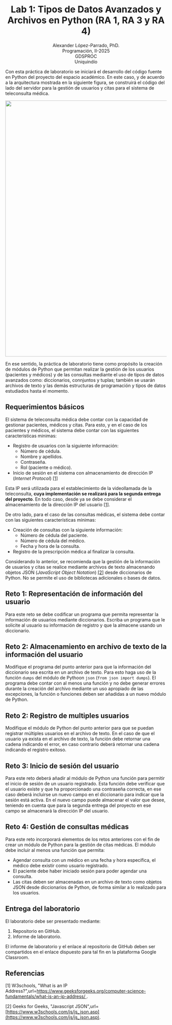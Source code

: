 <h1 align="center">
Lab 1: Tipos de Datos Avanzados y Archivos en Python (RA 1, RA 3 y RA 4) <br />
 </h1>
 <p align="center">
Alexander López-Parrado, PhD. <br />
Programación, II-2025 <br />
GDSPROC <br />
Uniquindío <br />
</p>

Con esta práctica de laboratorio se iniciará el desarrollo del código fuente en Python del proyecto del espacio académico. En este caso, y de acuerdo a la arquitectura mostrada en la siguiente figura, se construirá el código del lado del servidor para la gestión de usuarios y citas para el sistema de teleconsulta médica.

<p align="center">
<img  src="Programación-II-2025.png" width="800" >
</p>

En ese sentido, la práctica de laboratorio tiene como propósito la creación de módulos de Python que permitan realizar la gestión de los usuarios (pacientes y médicos) y de las consultas mediante el uso de tipos de datos avanzados como: diccionarios, connjuntos y tuplas; también se usarán archivos de texto y las demás estructuras de programación y tipos de datos estudiados hasta el momento.

## Requerimientos básicos

El sistema de teleconsulta médica debe contar con la capacidad de gestionar pacientes, médicos y citas. Para esto, y en el caso de los pacientes y médicos, el sistema debe contar con las siguientes características minimas:

* Registro de usuarios con la siguiente información:
    - Número de cédula.
    - Nombre y apellidos.
    - Contraseña.
    - Rol (paciente o médico).
* Inicio de sesión en el sistema con almacenamiento de dirección IP (*Internet Protocol*)  [[1]](#1)

Esta IP será utilizada para el establecimiento de la videollamada de la teleconsulta, **cuya implementación se realizará para la segunda entrega del proyecto**. En todo caso, desde ya se debe considerar el almacenamiento de la dirección IP del usuario  [[1]](#1).

De otro lado, para el caso de las consultas médicas, el sistema debe contar con las siguientes características mínimas:

* Creación de consultas con la siguiente información:
    - Número de cédula del paciente.
    - Número de cédula del médico.
    - Fecha y hora de la consulta.
* Registro de la prescripción médica al finalizar la consulta.

Considerando lo anterior, se recomienda que la gestión de la información de usuarios y citas se realice mediante archivos de texto almacenando objetos JSON (*JavaScript Object Notation*) [[2]](#2) desde diccionarios de Python. No se permite el uso de bibliotecas adicionales o bases de datos.

## Reto 1: Representación de información del usuario

Para este reto se debe codificar un programa que permita representar la información de usuarios mediante diccionarios. Escriba un programa que le solicite al usuario su información de registro y que la almacene usando un diccionario.  

## Reto 2: Almacenamiento en archivo de texto de la información del usuario

Modifique el programa del punto anterior para que la información del diccionario sea escrita en un archivo de texto. Para esto haga uso de la función `dumps` del módulo de Pythoon `json` (`from json import dumps`). El programa debe contar con al menos una función y no debe generar errores durante la creación del archivo mediante un uso apropiado de las excepciones, la función o funciones deben ser añadidas a un nuevo módulo de Python.

## Reto 2: Registro de multiples usuarios

Modifique el módulo de Python del punto anterior para que se puedan registrar múltiples usuarios en el archivo de texto. En el caso de que el usuario ya exista en el archivo de texto, la función debe retornar una cadena indicando el error, en caso contrario deberá retornar una cadena indicando el registro exitoso.

## Reto 3: Inicio de sesión del usuario

Para este reto deberá añadir al módulo de Python una función para permitir el inicio de sesión de un usuario registrado. Esta función debe verificar que el usuario existe y que ha proporcionado una contraseña correcta, en ese caso deberá incluirse un nuevo campo en el diccionario para indicar que la sesión está activa. En el nuevo campo puede almacenar el valor que desee, teniendo en cuenta que para la segunda entrega del proyecto en ese campo se almacenará la dirección IP del usuario.

## Reto 4: Gestión de consultas médicas

Para este reto incorporará elementos de los retos anteriores con el fin de crear un módulo de Python para la gestión de citas médicas. El módulo debe incluir al menos una función que permita:

* Agendar consulta con un médico en una fecha y hora específica, el médico debe existir como usuario registrado.
* El paciente debe haber iniciado sesión para poder agendar una consulta. 
* Las citas deben ser almacenadas en un archivo de texto como objetos JSON desde diccionarios de Python, de forma similar a lo realizado para los usuarios.

## Entrega del laboratorio

El laboratorio debe ser presentado mediante:

1. Repositorio en GitHub.
2. Informe de laboratorio.

El informe de laboratorio y el enlace al repositorio de GitHub deben ser compartidos en el enlace dispuesto para tal fin en la plataforma Google Classroom.

## Referencias

<a id="1">[1]</a> 
W3schools, "What is an IP Address?",url=[https://www.geeksforgeeks.org/computer-science-fundamentals/what-is-an-ip-address/
](https://www.geeksforgeeks.org/computer-science-fundamentals/what-is-an-ip-address/
).

<a id="2">[2]</a> 
Geeks for Geeks, "Javascript JSON",url=[https://www.w3schools.com/js/js_json.asp](https://www.w3schools.com/js/js_json.asp).


